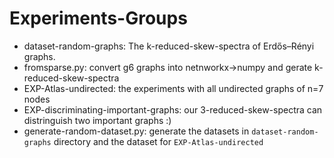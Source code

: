 # Experiments-Groups


- dataset-random-graphs: The k-reduced-skew-spectra of Erdős–Rényi graphs.
- fromsparse.py: convert g6 graphs into netnworkx->numpy and gerate k-reduced-skew-spectra
- EXP-Atlas-undirected: the experiments with all undirected graphs of n=7 nodes
- EXP-discriminating-important-graphs: our 3-reduced-skew-spectra can distringuish two important graphs :)
- generate-random-dataset.py: generate the datasets in  `dataset-random-graphs` directory and the dataset for `EXP-Atlas-undirected`
